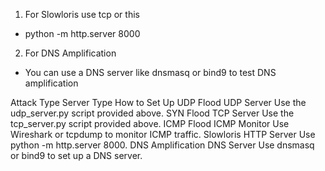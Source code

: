 1. For Slowloris use tcp or this

- python -m http.server 8000

2. For DNS Amplification

- You can use a DNS server like dnsmasq or bind9 to test DNS amplification


Attack Type	Server Type	How to Set Up
UDP Flood	UDP Server	Use the udp_server.py script provided above.
SYN Flood	TCP Server	Use the tcp_server.py script provided above.
ICMP Flood	ICMP Monitor	Use Wireshark or tcpdump to monitor ICMP traffic.
Slowloris	HTTP Server	Use python -m http.server 8000.
DNS Amplification	DNS Server	Use dnsmasq or bind9 to set up a DNS server.